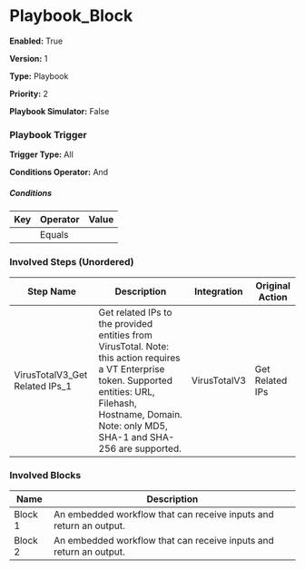 # Playbook_Block




**Enabled:** True

**Version:** 1

**Type:** Playbook

**Priority:** 2

**Playbook Simulator:** False


### Playbook Trigger
**Trigger Type:** All

**Conditions Operator:** And

##### Conditions
|Key|Operator|Value|
|---|--------|-----|
||Equals||


### Involved Steps (Unordered)
|Step Name|Description|Integration|Original Action|
|---------|-----------|-----------|---------------|
|VirusTotalV3_Get Related IPs_1|Get related IPs to the provided entities from VirusTotal. Note: this action requires a VT Enterprise token. Supported entities: URL, Filehash, Hostname, Domain. Note: only MD5, SHA-1 and SHA-256 are supported.|VirusTotalV3|Get Related IPs|

### Involved Blocks
|Name|Description|
|----|-----------|
|Block 1|An embedded workflow that can receive inputs and return an output.|
|Block 2|An embedded workflow that can receive inputs and return an output.|

